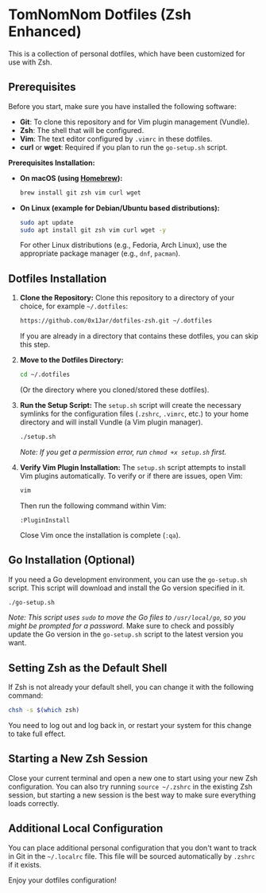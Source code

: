 # TomNomNom Dotfiles (Zsh Enhanced)

This is a collection of personal dotfiles, which have been customized for use with Zsh.

## Prerequisites

Before you start, make sure you have installed the following software:

*   **Git**: To clone this repository and for Vim plugin management (Vundle).
*   **Zsh**: The shell that will be configured.
*   **Vim**: The text editor configured by `.vimrc` in these dotfiles.
*   **curl** or **wget**: Required if you plan to run the `go-setup.sh` script.

**Prerequisites Installation:**

*   **On macOS (using [Homebrew](https://brew.sh/)):**
    ```bash
    brew install git zsh vim curl wget
    ```

*   **On Linux (example for Debian/Ubuntu based distributions):**
    ```bash
    sudo apt update
    sudo apt install git zsh vim curl wget -y
    ```
    For other Linux distributions (e.g., Fedoria, Arch Linux), use the appropriate package manager (e.g., `dnf`, `pacman`).

## Dotfiles Installation

1.  **Clone the Repository:**
    Clone this repository to a directory of your choice, for example `~/.dotfiles`:
    ```bash
    https://github.com/0x1Jar/dotfiles-zsh.git ~/.dotfiles
    ```
    If you are already in a directory that contains these dotfiles, you can skip this step.

2.  **Move to the Dotfiles Directory:**
    ```bash
    cd ~/.dotfiles
    ```
    (Or the directory where you cloned/stored these dotfiles).

3.  **Run the Setup Script:**
    The `setup.sh` script will create the necessary symlinks for the configuration files (`.zshrc`, `.vimrc`, etc.) to your home directory and will install Vundle (a Vim plugin manager).
    ```bash
    ./setup.sh
    ```
    *Note: If you get a permission error, run `chmod +x setup.sh` first.*

4.  **Verify Vim Plugin Installation:**
    The `setup.sh` script attempts to install Vim plugins automatically. To verify or if there are issues, open Vim:
    ```bash
    vim
    ```
    Then run the following command within Vim:
    ```vim
    :PluginInstall
    ```
    Close Vim once the installation is complete (`:qa`).

## Go Installation (Optional)

If you need a Go development environment, you can use the `go-setup.sh` script. This script will download and install the Go version specified in it.

```bash
./go-setup.sh
```
*Note: This script uses `sudo` to move the Go files to `/usr/local/go`, so you might be prompted for a password.*
Make sure to check and possibly update the Go version in the `go-setup.sh` script to the latest version you want.

## Setting Zsh as the Default Shell

If Zsh is not already your default shell, you can change it with the following command:
```bash
chsh -s $(which zsh)
```
You need to log out and log back in, or restart your system for this change to take full effect.

## Starting a New Zsh Session

Close your current terminal and open a new one to start using your new Zsh configuration. You can also try running `source ~/.zshrc` in the existing Zsh session, but starting a new session is the best way to make sure everything loads correctly.

## Additional Local Configuration

You can place additional personal configuration that you don't want to track in Git in the `~/.localrc` file. This file will be sourced automatically by `.zshrc` if it exists.

Enjoy your dotfiles configuration!
